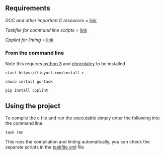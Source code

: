## Requirements

*GCC and other important C resources* = [link](https://installc.org/)

*Taskfile for command line scripts* = [link](https://taskfile.dev/installation/)

*Cpplint for linting* = [link](https://github.com/cpplint/cpplint?tab=readme-ov-file#installation)

### From the command line

Note this requires [python 3](https://www.python.org/downloads/) and [chocolatey](https://chocolatey.org/install) to be installed

    start https://tinyurl.com/install-c

    choco install go-task

    pip install cpplint

## Using the project

To compile the c file and run the executable simply enter the following into the command line:

    task run

This runs the compilation and linting automatically, you can check the separate scripts in the [taskfile.yml]("https://github.com/jakewdr/taskfile-cpplint-gcc-windows/blob/main/taskfile.yml") file
